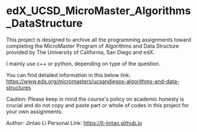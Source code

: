# edX_UCSD_MicroMaster_Algorithms_DataStructure

This project is designed to archive all the programming assignments toward completing the MicroMaster Program of Algorithms and Data Structure provided by The University of California, San Diego and edX.

I mainly use c++ or python, depending on type of the question.

You can find detailed information in this below link: https://www.edx.org/micromasters/ucsandiegox-algorithms-and-data-structures

Caution: Please keep in mind the course's policy on academic honesty is crucial and do not copy and paste part or whole of codes in this project for your own assignments.

Author: Jintao Li
Personal Link: https://li-jintao.github.io
